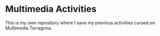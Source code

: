 # Multimedia Activities

This is my own repository where I save my previous activities cursed on Multimedia Tarragona.
